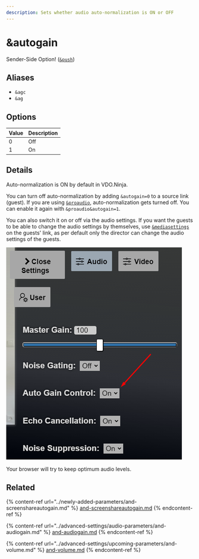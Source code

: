 ```yaml
---
description: Sets whether audio auto-normalization is ON or OFF
---
```


# \&autogain

Sender-Side Option! ([`&push`](push.md))

## Aliases

* `&agc`
* `&ag`

## Options

| Value | Description |
| ----- | ----------- |
| 0     | Off         |
| 1     | On          |

## Details

Auto-normalization is ON by default in VDO.Ninja.

You can turn off auto-normalization by adding `&autogain=0` to a source link (guest). If you are using [`&proaudio`](../advanced-settings/audio-parameters/and-proaudio.md), auto-normalization gets turned off. You can enable it again with `&proaudio&autogain=1`.

You can also switch it on or off via the audio settings. If you want the guests to be able to change the audio settings by themselves, use [`&mediasettings`](../newly-added-parameters/and-mediasettings.md) on the guests' link, as per default only the director can change the audio settings of the guests.

![](<../.gitbook/assets/image (90).png>)

Your browser will try to keep optimum audio levels.

## Related

{% content-ref url="../newly-added-parameters/and-screenshareautogain.md" %}
[and-screenshareautogain.md](../newly-added-parameters/and-screenshareautogain.md)
{% endcontent-ref %}

{% content-ref url="../advanced-settings/audio-parameters/and-audiogain.md" %}
[and-audiogain.md](../advanced-settings/audio-parameters/and-audiogain.md)
{% endcontent-ref %}

{% content-ref url="../advanced-settings/upcoming-parameters/and-volume.md" %}
[and-volume.md](../advanced-settings/upcoming-parameters/and-volume.md)
{% endcontent-ref %}

